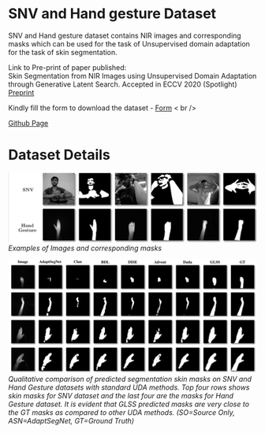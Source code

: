 # SNV and Hand gesture Dataset

SNV and Hand gesture dataset contains NIR images and corresponding masks which can be used for the task of Unsupervised domain adaptation for the task of skin segmentation. 

Link to Pre-print of paper published: <br />
Skin Segmentation from NIR Images using Unsupervised Domain Adaptation through Generative Latent Search. Accepted in ECCV 2020 (Spotlight)
[Preprint](https://arxiv.org/abs/2006.08696)

Kindly fill the form to download the dataset - 
[Form](http://forms.gle/y5vPeyT6zi9gdqD57) < br />

[Github Page](https://github.com/ambekarsameer96/GLSS)

# Dataset Details 
![](images/dataset_details.png)
*Examples of Images and corresponding masks*

![](images/image_grid.png)
*Qualitative comparison of predicted segmentation skin masks on SNV and Hand Gesture datasets with standard UDA methods. Top four rows shows skin masks for SNV dataset and the last four are the masks for Hand Gesture dataset. It is evident that GLSS predicted masks are very close to the GT masks as compared to other UDA methods. (SO=Source Only, ASN=AdaptSegNet, GT=Ground Truth)*
